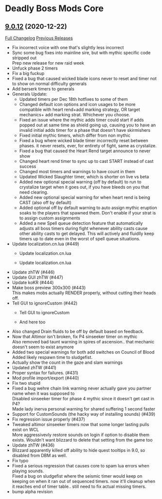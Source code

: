 # Deadly Boss Mods Core

## [9.0.12](https://github.com/DeadlyBossMods/DeadlyBossMods/tree/9.0.12) (2020-12-22)
[Full Changelog](https://github.com/DeadlyBossMods/DeadlyBossMods/compare/9.0.11...9.0.12) [Previous Releases](https://github.com/DeadlyBossMods/DeadlyBossMods/releases)

- Fix incorrect voice with one that's slightly less incorrect  
- Sync some bug fixes into mainline sire, but with mythic specific code stripped out  
    Prep new release for new raid week  
- Unfuck phase 2 timers  
- Fix a big fuckup  
- Fixed a bug that caused wicked blade icons never to reset and timer not to show on normal difficulty generals  
- Add berserk timers to generals  
- Generals Update:  
     - Updated timers per Dec 18th hotfixes to some of them  
     - Changed default icon options and icon usages to be more compatible with heart rend+add marking strategy, OR target mechanics+ add marking strat. Whichever you choose.  
     - Fixed an issue where the mythic adds timer could start if adds popped out at same time as shield going up, causing you to have an invalid initial adds timer for a phase that doesn't have skirmishers  
     - Fixed initial mythic timers, which differ from non mythic  
     - Fixed a bug where wicked blade timer incorrectly reset between phases. it never resets, ever, for entirety of fight, same as crystalize.  
     - Fixed a bug that caused the Heart Rend target announce to never show  
     - Changed heart rend timer to sync up to cast START instead of cast success  
     - Changed most timers and warnings to have count in them  
     - Updated Wicked Slaughter timer, which is shorter on live vs beta  
     - Added new optional special warning (off by default) to run to crystalize target when it goes out, if you have bleeds on you that need clearing.  
     - Added new optional special warning for when heart rend is being CAST (also off by default)  
     - Added optional off by default warning to auto assign mythic eruption soaks to the players that spawned them. Don't enable if your strat is to assign custom assignments  
     - Added a new Spell queue detection feature that automatically adjusts all boss timers during fight whenever ability casts cause other ability casts to get delayed. This will actively and fluidlly keep timers up to date even in the worst of spell queue situations.  
- Update localization.cn.lua (#449)  
    * Update localization.cn.lua  
    * Update localization.cn.lua  
- Update zhTW (#446)  
- Update GUI zhTW (#447)  
- Update koKR (#444)  
- Make boss preview 300x300 (#443)  
    This makes mobs actually RENDER properly, without cutting their heads off.  
- Tell GUI to ignoreCustom (#442)  
    * Tell GUI to ignoreCustom  
    * And here too  
- Also changed Drain fluids to be off by default based on feedback.  
- Now that Altimor isn't broken, fix P4 sinseeker timer on mythic  
    Also removed bad taunt warning in spires of ascension.. that mechanic doesn't seem to exist anymore  
- Added two special warnings for both add switches on Council of Blood  
    Added likely respawn time to sludgefist.  
- Actually show the count in the gaze and slam warnings  
- Updated zhTW (#441)  
- Proper syntax for failures. (#431)  
- Mod profile import/export (#440)  
- Fix two stupid  
- Fixed a bug wehre chain link warning never actually gave you partner name when it was supposed to  
    Disabled sinseeker timer for phase 4 mythic since it doesn't get cast in P4?  
    Made lady inerva personal warning for shared suffering 1 second faster  
- Support for CustomSounds (the hacky way of installing sounds) (#439)  
- Fix regression issue properly (#437)  
- Tweaked altimor sinseeker timers now that some longer lasting pulls exist on WCL  
    More aggressivevly restore sounds on login if option to disable them exists. Wouldn't want blizzard to delete that setting from the game too  
- Update zhTW (#436)  
- Blizzard apparently killed off ability to hide quest tooltips in 9.0, so disabled from DBM as well.  
- Fix typo  
- Fixed a serious regression that causes core to spam lua errors when playing sounds.  
    Fixed a bug on sludgefist where the seismic timer would keep on keeping on when it ran out of sequenced timers. now it'll cleanup when it reaches end of timer table.. still need to fix actual missing timers.  
- bump alpha revision  
